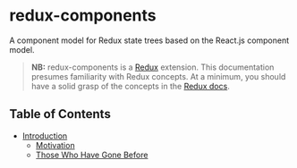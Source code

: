 # redux-components
A component model for Redux state trees based on the React.js component model.

> **NB:** redux-components is a [Redux](http://redux.js.org/) extension. This documentation presumes familiarity with Redux concepts. At a minimum, you should have a solid grasp of the concepts in the [Redux docs](http://redux.js.org).

## Table of Contents
* [Introduction](/docs/Introduction/README.md)
	* [Motivation](/docs/Introduction/Motivation.md)
	* [Those Who Have Gone Before](/docs/Introduction/RelatedWork.md)
